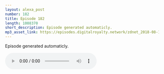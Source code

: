 ```yaml
---
layout: alexa_post
number: 182
title: Episode 182
length: 1008370
short_description: Episode generated automaticly.
mp3_asset_link: https://episodes.digitalroyalty.network/zdnet_2018-08-12_01-00-04.mp3
---
```


Episode generated automaticly.

<audio controls>
    <source src="{{ page.mp3_asset_link }}" type="audio/mpeg">
</audio>